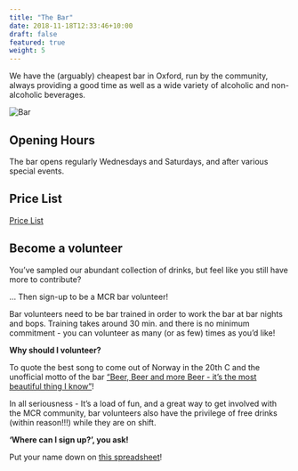 ```yaml
---
title: "The Bar"
date: 2018-11-18T12:33:46+10:00
draft: false
featured: true
weight: 5
---
```


We have the (arguably) cheapest bar in Oxford, run by the community, always providing a good time as well as a wide variety of alcoholic and non-alcoholic beverages. 

![Bar](/images/nc/bar.jpg)

## Opening Hours

The bar opens regularly Wednesdays and Saturdays, and after various special events. 

## Price List

[Price List](/docs/New_MCR_Bar_Pricelist.pdf)


## Become a volunteer

You’ve sampled our abundant collection of drinks, but feel like you still have more to contribute?

… Then sign-up to be a MCR bar volunteer!

Bar volunteers need to be bar trained in order to work the bar at bar nights and bops. Training takes around 30 min. and there is no minimum commitment - you can volunteer as many (or as few) times as you’d like!

__Why should I volunteer?__

To quote the best song to come out of Norway in the 20th C and the unofficial motto of the bar [“Beer, Beer and more Beer - it’s the most beautiful thing I know”](https://www.youtube.com/watch?v=HJOAvmQ7FW0)!

In all seriousness - It’s a load of fun, and a great way to get involved with the MCR community, bar volunteers also have the privilege of free drinks (within reason!!!) while they are on shift. 

__‘Where can I sign up?’, you ask!__

Put your name down on [this spreadsheet](https://docs.google.com/spreadsheets/d/1-fhhQ_e5MMjd-te1RmpoNEzpAGtgCLS3/edit?usp=sharing&ouid=103938516984591732073&rtpof=true&sd=true)!

